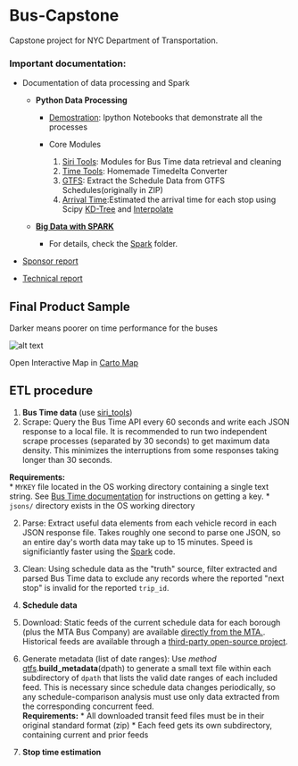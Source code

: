 # Bus-Capstone
Capstone project for NYC Department of Transportation.

### Important documentation:

*   Documentation of data processing and Spark
    * __Python Data Processing__
        * [Demostration](demonstration/): Ipython Notebooks that demonstrate all the processes

        * Core Modules

            1. [Siri Tools](siri_tools/): Modules for Bus Time data retrieval and cleaning
            2. [Time Tools](ttools.py): Homemade Timedelta Converter
            3. [GTFS](gtfs.py): Extract the Schedule Data from GTFS Schedules(originally in ZIP)
            4. [Arrival Time](arrivals.py):Estimated the arrival time for each stop using Scipy [KD-Tree](http://docs.scipy.org/doc/scipy-0.14.0/reference/generated/scipy.spatial.KDTree.html) and [Interpolate](http://docs.scipy.org/doc/scipy/reference/generated/scipy.interpolate.interp1d.html)

    * __[Big Data with SPARK](Spark#parse-and-manipulate-bus-time-data-using-pyspark)__

      * For details, check the [Spark](Spark/) folder.

*   [Sponsor report](https://github.com/sarangof/Bus-Capstone/blob/master/paper/sponsor_report_final.pdf)

*   [Technical report](https://github.com/sarangof/Bus-Capstone/blob/master/paper/technical_report.pdf)

## Final Product Sample
Darker means poorer on time performance for the buses

![alt text](https://github.com/sarangof/Bus-Capstone/blob/master/plots/on_time_performance_stops.png "Sample of on time performance")

Open Interactive Map in [Carto Map](https://saf537.carto.com/viz/c21efdeb-ec45-45f2-b2d3-c47993bb89ff/public_map)

## ETL procedure
  
1. **Bus Time data** (use [siri_tools](siri_tools/))
  1. Scrape: Query the Bus Time API every 60 seconds and write each JSON response to a local file.  It is recommended to run two independent scrape processes (separated by 30 seconds) to get maximum data density.  This minimizes the interruptions from some responses taking longer than 30 seconds.  
  
  **Requirements:**  
    * `MYKEY` file located in the OS working directory containing a single text string.  See [Bus Time documentation](http://bustime.mta.info/wiki/Developers/Index) for instructions on getting a key.
    * `jsons/` directory exists in the OS working directory  
	
  2. Parse: Extract useful data elements from each vehicle record in each JSON response file.  Takes roughly one second to parse one JSON, so an entire day's worth data may take up to 15 minutes.  Speed is significiantly faster using the [Spark](Spark#parse-and-manipulate-bus-time-data-using-pyspark) code.  
  3. Clean: Using schedule data as the "truth" source, filter extracted and parsed Bus Time data to exclude any records where the reported "next stop" is invalid for the reported `trip_id`. 
  
2. **Schedule data**
  1. Download: Static feeds of the current schedule data for each borough (plus the MTA Bus Company) are available [directly from the MTA.](http://web.mta.info/developers/developer-data-terms.html#data).  Historical feeds are available through a [third-party open-source project](http://transitfeeds.com/p/mta).
  2. Generate metadata (list of date ranges): Use *method* [gtfs](gtfs.py).**build_metadata**(dpath) to generate a small text file within each subdirectory of `dpath` that lists the valid date ranges of each included feed.  This is necessary since schedule data changes periodically, so any schedule-comparison analysis must use only data extracted from the corresponding concurrent feed.  
  **Requirements:**
    * All downloaded transit feed files must be in their original standard format (zip)
    * Each feed gets its own subdirectory, containing current and prior feeds  
	
  
3. **Stop time estimation**
